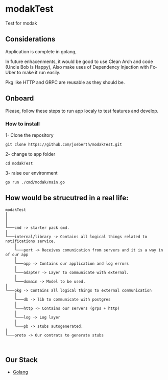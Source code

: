 # modakTest
Test for modak


## Considerations

Application is complete in golang, 

In future enhacenments, it would be good to use Clean Arch and code (Uncle Bob Is Happy), Also make uses of Dependency Injection with Fx-Uber to make it run easily.

Pkg like HTTP and GRPC are reusable as they should be.


## Onboard

Please, follow these steps to run app localy to test features and develop.

### How to install

1- Clone the repository
```
git clone https://github.com/joeberth/modakTest.git
```

2- change to app folder

```
cd modakTest
```
3- raise our environment 
```
go run ./cmd/modak/main.go
```


## How would be strucutred in a real life:

```
modakTest
│
│   
│
└───cmd -> starter pack cmd.
│   
└───internal/library -> Contains all logical things related to notifications service.
    │   
    └───port -> Receives comunication from servers and it is a way in of our app
    │   
    └───app -> Contains our application and log errors
    │   
    └───adapter -> Layer to communicate with external.
    │   
    └───domain -> Model to be used.
│   
└───pkg -> Contains all logical things to external communication
    │   
    └───db -> lib to communicate with postgres
    │   
    └───http -> Contains our servers (grps + http)
    │   
    └───log -> Log layer
    │   
    └───pb -> stubs autogenerated.
│   
└───proto -> Our contrats to generate stubs
 


```

## Our Stack

* [Golang](https://www.go.dev/) 

